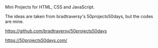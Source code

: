 Mini Projects for HTML, CSS and JavaScript.

The ideas are taken from bradtraversy's 50projects50days, but the codes are mine.


https://github.com/bradtraversy/50projects50days

https://50projects50days.com/
